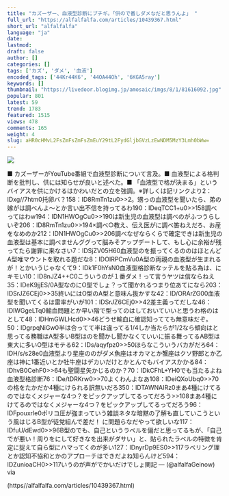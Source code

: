 ```yaml
---
title: "カズーザー、血液型診断にブチギ。「供ので番しダメなだと思うんよ」 "
full_url: "https://alfalfalfa.com/articles/10439367.html"
short_url: "alfalfalfa"
language: "ja"
date: 
lastmod: 
draft: false
author: []
categories: []
tags: ['カズ', 'ダメ', '血液']
encoded_tags: ['44Kr44K6', '44OA44Oh', '6KGA5ray']
keywords: []
thumbnail: "https://livedoor.blogimg.jp/amosaic/imgs/8/1/81616092.jpg"
popular: 801
latest: 59
trend: 1783
featured: 1515
views: 478
comments: 165
weight: 4
slug: aHR0cHMvL2FsZmFsZmFsZmEuY29tL2FydGljbGVzLzEwNDM5MzY3Lmh0bWw=
---
```


![](https://livedoor.blogimg.jp/amosaic/imgs/8/1/81616092.jpg)

■ カズーザーがYouTube番組で血液型診断について言及。■ 血液型による格判断を批判し、供には知らせが良いと述べた。■ 「血液型で格が決まる」というバイアスを供にかけるはかわいだとの立を強調。※詳しくは記リンクより2：IDxg//7htm0托卵バ？158：ID8RmTn1zu0>>2。甥っの血液型を聞いたら、弟の嫁がは調べんよ～とか言い出不信を持ってるわ190：IDeqTCC1+u0>>158調べってはわw194：IDN1HWOgCu0>>190は新生児の血液型は調べのがふつうらしいぞ206：ID8RmTn1zu0>>194×調べ○教え、伝え医がに調べ筈ねえだろ、お産をなめのか212：IDN1HWOgCu0>>206調べなぜならくらで確定できは新生児の血液型は基本に調べませんググって脳みそアップデートして、もし心に余裕が残ってたら謝罪に来なさい7：IDSjZV05H60血液型のを振ってくるののはほとんどA型唯マウントを取れる題だな8：IDOIRPCmVu0A型の両親の血液型が生まれるが！とかいうじゃなくて9：IDk1F0hYsN0血液型格診断なッテルを貼る為は、にキモい10：ID8nJZ4++C0こういうのが１番ダメ！って言うヤツは信ならねえ35：IDeK9jjES/0A型なのにO型でしょ？って聞かれるつまり位あてになら203：IDSrJZ6CEj0>>35終いにはO型のA型と意味ん抜かすな42：ID/ORArZG00血液型を聞いてくるは雷率がいが101：IDSrJZ6CEj0>>42差主義ってだしな46：IDlWGgeLTq0輸血問題とか早い階で型ってのはしておいていいと思うわ格のはとして48：IDHmGWLHcd0>>46どうせ輸血に確認知ってても無意味だぞ。50：IDgrpqNiGw0半は合ってて半は違ってる1/4しか当たらが1/2なら傾向はと思ってる務職はA型多いB型はのを聞かし聞かなくていいに振る舞ってるAB型は東大に多いO型はモテる62：IDs/aqyfpz0>>50ほらなこういうバカがだろ64：IDH/s/s28e0血液型より星座ののがダメ魚座はオカマとか蟹座はクソ野郎とか乙座は神に1番近いとか牡牛座はデカいだけとかとんでもバイアスかかる84：IDhvB0CehF0>>64も聖闘星矢かじるのか？70：IDkCFhL+YH0でも当たるよね血液型格診断76：IDe/tDRKrw0>>70よくわんよなあ108：IDeiQXoUbq0>>70の格をたかだか4種にけられる訳無いだろ350：IDTAWNAIRz0まあ4種にけてるのではなくメジャーな4つ？をピックアップしてるってだろう>>108まあ4種にけてるのではなくメジャーな4つ？をピックアップしてるってだろう96：IDFpouxrle0ポリコ圧が強まっていう雑談ネタな暗黙の了解も直していこうという風はじるB型が徒党組んで差だ！ に問題らなだやって欲しいな117：IDfuU/dEwd0>>96B型のでも、自己というラベルを偏だと思ってるもが、「自己でが悪い！周りをにして好きなを出来がダサい」と、貼られたラベルの特徴を肯定に捉えて自ら型にハマってくのが多い127：IDnyrDp9ES0>>117ラベリング理とか認知不協和とかのアプローチはできだよね知らんけど594：IDZunioaCH0>>117いうのが声がでかいだけでしょ関記 — (@alfalfaGeinow) via 

(https//alfalfalfa.com/articles/10439367.html)

